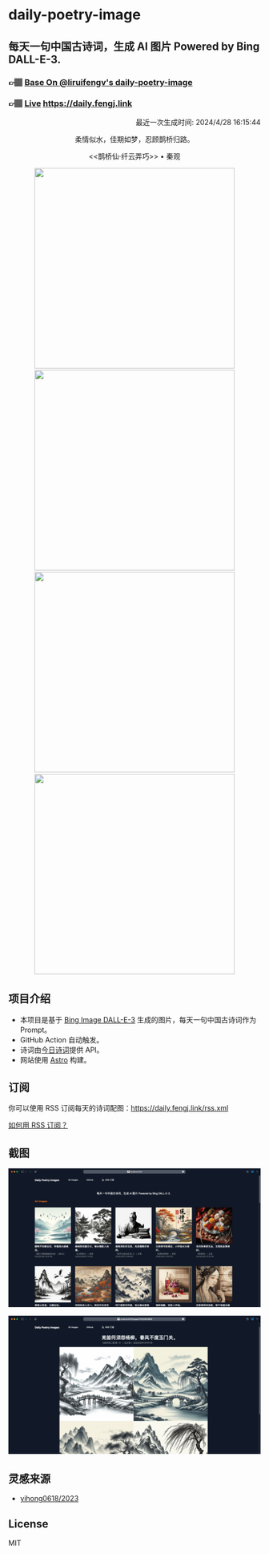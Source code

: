 
# daily-poetry-image

## 每天一句中国古诗词，生成 AI 图片 Powered by Bing DALL-E-3.

### 👉🏽 [Base On @liruifengv's daily-poetry-image](https://github.com/liruifengv/daily-poetry-image)

### 👉🏽 [Live](https://daily.fengj.link) https://daily.fengj.link

<p align="right">
  最近一次生成时间: 2024/4/28 16:15:44
</p>
<p align="center">
柔情似水，佳期如梦，忍顾鹊桥归路。
</p>
<p align="center">
<<鹊桥仙·纤云弄巧>> • 秦观
</p>
<p align="center">
<img src="https://tse3.mm.bing.net/th/id/OIG4.v9to9oOu6CohoqQhXQiP" height="400" width="400" />
<img src="https://tse2.mm.bing.net/th/id/OIG4.F7_EluJMh0cp4nmdvzHG" height="400" width="400" />
<img src="https://tse1.mm.bing.net/th/id/OIG4.zVlWBtvMEvyRJISYQ78b" height="400" width="400" />
<img src="https://tse3.mm.bing.net/th/id/OIG4.epduhHBdvYIs80dxLNkQ" height="400" width="400" />
</p>

## 项目介绍

-   本项目是基于 [Bing Image DALL-E-3](https://www.bing.com/images/create) 生成的图片，每天一句中国古诗词作为 Prompt。
-   GitHub Action 自动触发。
-   诗词由[今日诗词](https://www.jinrishici.com/)提供 API。
-   网站使用 [Astro](https://astro.build) 构建。

## 订阅

你可以使用 RSS 订阅每天的诗词配图：https://daily.fengj.link/rss.xml

[如何用 RSS 订阅？](https://zhuanlan.zhihu.com/p/55026716)

## 截图

![图片列表](./screenshots/Snipaste_2023-12-28_21-00-26.png)

![图片详情](./screenshots/Snipaste_2023-12-28_21-00-53.png)

## 灵感来源

-   [yihong0618/2023](https://github.com/yihong0618/2023)

## License

MIT
